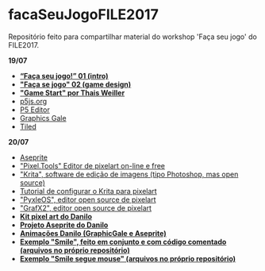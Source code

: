 # facaSeuJogoFILE2017
Repositório feito para compartilhar material do workshop 'Faça seu jogo' do FILE2017.

**19/07**

- [**“Faça seu jogo!” 01 (intro)**](https://docs.google.com/presentation/d/1ngV9uzew4OD0gxDNj5QTO2A-27xBin9pGnEqbqOb2gY/edit?usp=sharing)
- [**"Faça se jogo" 02 (game design)**](https://drive.google.com/open?id=0Bz0SomqvD9Z0SnhGOVlFVERzRFU)
- [**"Game Start" por Thais Weiller**](https://medium.com/game-start)
- [p5js.org](https://p5js.org/)
- [P5 Editor](http://staging.p5js.org/download/)
- [Graphics Gale](https://graphicsgale.com/us/)
- [Tiled](www.mapeditor.org)

**20/07**

- [Aseprite](https://www.aseprite.org/)
- ["Pixel.Tools" Editor de pixelart on-line e free](https://prominentdetail.github.io/Pixel.Tools/)
- ["Krita", software de edição de imagens (tipo Photoshop, mas open source)](https://krita.org/en/)
- [Tutorial de configurar o Krita para pixelart](https://www.youtube.com/watch?v=OmnpKQITm3I)
- ["PyxleOS", editor open source de pixelart](https://sourceforge.net/projects/pyxleos/)
- ["GrafX2", editor open source de pixelart](http://pulkomandy.tk/projects/GrafX2)
- [**Kit pixel art do Danilo**](https://drive.google.com/open?id=0B67II_mNvOAgeENJamY3RV9pamM)
- [**Projeto Aseprite do Danilo**](https://drive.google.com/open?id=0B67II_mNvOAgNzYxLXkyemttT1E)
- [**Animações Danilo (GraphicGale e Aseprite)**](https://drive.google.com/open?id=0B67II_mNvOAgUmdjbUE5Skl6bG8)
- [**Exemplo "Smile", feito em conjunto e com código comentado (arquivos no próprio repositório)**](https://camelo003.github.io/facaSeuJogoFILE2017/exemploPaiolito/)
- [**Exemplo "Smile segue mouse" (arquivos no próprio repositório)**](https://camelo003.github.io/facaSeuJogoFILE2017/smileSegueMouse/)

